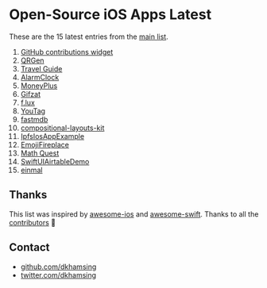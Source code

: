 # Open-Source iOS Apps Latest

These are the 15 latest entries from the [main list](https://github.com/dkhamsing/open-source-ios-apps).


1. [GitHub contributions widget](https://github.com/fimuxd/GITGET)
2. [QRGen](https://github.com/lojals/QRGen)
3. [Travel Guide](https://github.com/Ivaskuu/travel-guide_app)
4. [AlarmClock](https://github.com/robbiehanson/AlarmClock)
5. [MoneyPlus](https://github.com/SeekingMini/MoneyPlus)
6. [Gifzat](https://github.com/remirobert/Gifzat)
7. [f.lux](https://github.com/jefferyleo/f.lux)
8. [YouTag](https://github.com/youstanzr/YouTag)
9. [fastmdb](https://github.com/dkhamsing/fastmdb)
10. [compositional-layouts-kit](https://github.com/jVirus/compositional-layouts-kit)
11. [IpfsIosAppExample](https://github.com/NeoTeo/IpfsIosAppExample)
12. [EmojiFireplace](https://github.com/neonichu/EmojiFireplace)
13. [Math Quest](https://github.com/AdnanZahid/Math-Quest-iOS)
14. [SwiftUIAirtableDemo](https://github.com/zackshapiro/SwiftUIAirtableDemo)
15. [einmal](https://github.com/incipher/einmal)

## Thanks

This list was inspired by [awesome-ios](https://github.com/vsouza/awesome-ios) and [awesome-swift](https://github.com/matteocrippa/awesome-swift). Thanks to all the [contributors](https://github.com/dkhamsing/open-source-ios-apps/graphs/contributors) 🎉 

## Contact

- [github.com/dkhamsing](https://github.com/dkhamsing)
- [twitter.com/dkhamsing](https://twitter.com/dkhamsing)

